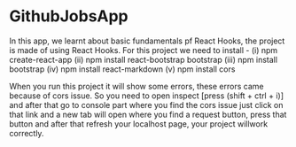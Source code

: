 # GithubJobsApp


In this app, we learnt about basic fundamentals pf React Hooks, the project is made of using React Hooks.
For this project we need to install -
(i) npm create-react-app
(ii) npm install react-bootstrap bootstrap
(iii) npm install bootstrap
(iv) npm install react-markdown
(v) npm install cors


When you run this project it will show some errors, these errors came because of cors issue. So you need to open inspect [press (shift + ctrl + i)] and after that go to console part where you find the cors issue just click on that link and a new tab will open where you find a request button, press that button and after that refresh your localhost page, your project willwork correctly.
